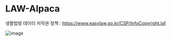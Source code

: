 # LAW-Alpaca

생활법령 데이터 저작권 정책 : https://www.easylaw.go.kr/CSP/InfoCopyright.laf

![image](https://github.com/juicyjung/LAW-Alpaca/assets/83687471/7704897e-4775-401c-a075-526b9c9fd211)
